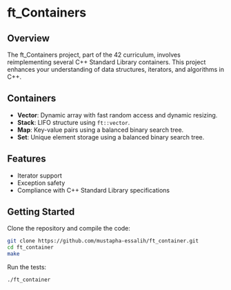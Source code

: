 # ft_Containers

## Overview

The ft_Containers project, part of the 42 curriculum, involves reimplementing several C++ Standard Library containers. This project enhances your understanding of data structures, iterators, and algorithms in C++.

## Containers

- **Vector**: Dynamic array with fast random access and dynamic resizing.
- **Stack**: LIFO structure using `ft::vector`.
- **Map**: Key-value pairs using a balanced binary search tree.
- **Set**: Unique element storage using a balanced binary search tree.

## Features

- Iterator support
- Exception safety
- Compliance with C++ Standard Library specifications

## Getting Started

Clone the repository and compile the code:

```sh
git clone https://github.com/mustapha-essalih/ft_container.git
cd ft_container
make
```

Run the tests:

```sh
./ft_container
```
